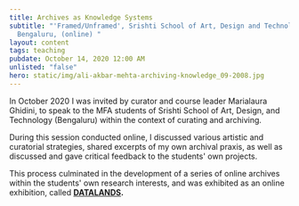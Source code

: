 ```yaml
---
title: Archives as Knowledge Systems
subtitle: "'Framed/Unframed', Srishti School of Art, Design and Technology,
  Bengaluru, (online) "
layout: content
tags: teaching
pubdate: October 14, 2020 12:00 AM
unlisted: "false"
hero: static/img/ali-akbar-mehta-archiving-knowledge_09-2008.jpg
---
```

In October 2020 I was invited by curator and course leader Marialaura Ghidini, to speak to the MFA students of Srishti School of Art, Design, and Technology (Bengaluru) within the context of curating and archiving.

During this session conducted online, I discussed various artistic and curatorial strategies, shared excerpts of my own archival praxis, as well as discussed and gave critical feedback to the students' own projects. 

This process culminated in the development of a series of online archives within the students' own research interests, and was exhibited as an online exhibition, called **[DATALANDS](https://datalandscreativea.wixsite.com/datalands).**